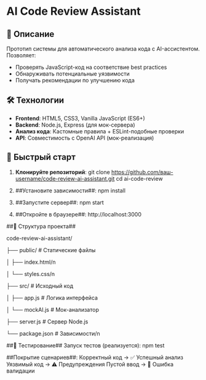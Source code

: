 # AI Code Review Assistant


## 📝 Описание

Прототип системы для автоматического анализа кода с AI-ассистентом. Позволяет:
- Проверять JavaScript-код на соответствие best practices
- Обнаруживать потенциальные уязвимости
- Получать рекомендации по улучшению кода

## 🛠 Технологии

- **Frontend**: HTML5, CSS3, Vanilla JavaScript (ES6+)
- **Backend**: Node.js, Express (для мок-сервера)
- **Анализ кода**: Кастомные правила + ESLint-подобные проверки
- **API**: Совместимость с OpenAI API (мок-реализация)

## 🚀 Быстрый старт

1. **Клонируйте репозиторий**:
   git clone https://github.com/ваш-username/code-review-ai-assistant.git
   cd ai-code-review
2. ##Установите зависимости##:
npm install

3. ##Запустите сервер##:
npm start

4. ##Откройте в браузере##:
http://localhost:3000


##📂 Структура проекта##

code-review-ai-assistant/

├── public/           # Статические файлы

│   ├── index.html/n

│   └── styles.css/n

├── src/              # Исходный код

│   ├── app.js        # Логика интерфейса

│   └── mockAI.js     # Мок-анализатор

├── server.js         # Сервер Node.js

└── package.json      # Зависимости/n


##🧪 Тестирование##
Запуск тестов (реализуется):
npm test


##Покрытие сценариев##:
Корректный код → ✅ Успешный анализ
Уязвимый код → ⚠️ Предупреждения
Пустой ввод → 🛑 Ошибка валидации
